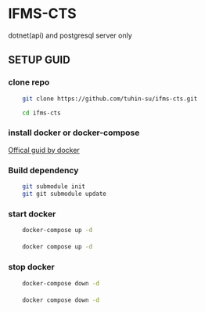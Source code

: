 # IFMS-CTS
dotnet(api) and postgresql server only

## SETUP GUID
### clone repo
```bash
    git clone https://github.com/tuhin-su/ifms-cts.git

    cd ifms-cts
```
### install docker or docker-compose
[Offical guid by docker](https://docs.docker.com/engine/install/)

### Build dependency
```bash
    git submodule init
    git git submodule update 
```

### start docker
```bash
    docker-compose up -d
```

####
```bash
    docker compose up -d
```

### stop docker
```bash
    docker-compose down -d
```
#### 
```bash
    docker compose down -d
```